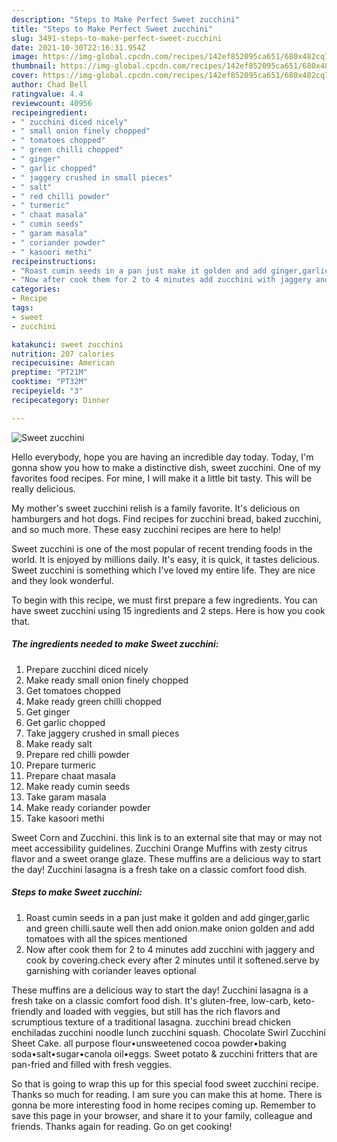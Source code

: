 ```yaml
---
description: "Steps to Make Perfect Sweet zucchini"
title: "Steps to Make Perfect Sweet zucchini"
slug: 3491-steps-to-make-perfect-sweet-zucchini
date: 2021-10-30T22:16:31.954Z
image: https://img-global.cpcdn.com/recipes/142ef852095ca651/680x482cq70/sweet-zucchini-recipe-main-photo.jpg
thumbnail: https://img-global.cpcdn.com/recipes/142ef852095ca651/680x482cq70/sweet-zucchini-recipe-main-photo.jpg
cover: https://img-global.cpcdn.com/recipes/142ef852095ca651/680x482cq70/sweet-zucchini-recipe-main-photo.jpg
author: Chad Bell
ratingvalue: 4.4
reviewcount: 40956
recipeingredient:
- " zucchini diced nicely"
- " small onion finely chopped"
- " tomatoes chopped"
- " green chilli chopped"
- " ginger"
- " garlic chopped"
- " jaggery crushed in small pieces"
- " salt"
- " red chilli powder"
- " turmeric"
- " chaat masala"
- " cumin seeds"
- " garam masala"
- " coriander powder"
- " kasoori methi"
recipeinstructions:
- "Roast cumin seeds in a pan just make it golden and add ginger,garlic and green chilli.saute well then add onion.make onion golden and add tomatoes with all the spices mentioned"
- "Now after cook them for 2 to 4 minutes add zucchini with jaggery and cook by covering.check every after 2 minutes until it softened.serve by garnishing with coriander leaves optional"
categories:
- Recipe
tags:
- sweet
- zucchini

katakunci: sweet zucchini 
nutrition: 207 calories
recipecuisine: American
preptime: "PT21M"
cooktime: "PT32M"
recipeyield: "3"
recipecategory: Dinner

---
```



![Sweet zucchini](https://img-global.cpcdn.com/recipes/142ef852095ca651/680x482cq70/sweet-zucchini-recipe-main-photo.jpg)

Hello everybody, hope you are having an incredible day today. Today, I'm gonna show you how to make a distinctive dish, sweet zucchini. One of my favorites food recipes. For mine, I will make it a little bit tasty. This will be really delicious.

My mother&#39;s sweet zucchini relish is a family favorite. It&#39;s delicious on hamburgers and hot dogs. Find recipes for zucchini bread, baked zucchini, and so much more. These easy zucchini recipes are here to help!

Sweet zucchini is one of the most popular of recent trending foods in the world. It is enjoyed by millions daily. It's easy, it is quick, it tastes delicious. Sweet zucchini is something which I've loved my entire life. They are nice and they look wonderful.


To begin with this recipe, we must first prepare a few ingredients. You can have sweet zucchini using 15 ingredients and 2 steps. Here is how you cook that.

<!--inarticleads1-->

##### The ingredients needed to make Sweet zucchini:

1. Prepare  zucchini diced nicely
1. Make ready  small onion finely chopped
1. Get  tomatoes chopped
1. Make ready  green chilli chopped
1. Get  ginger
1. Get  garlic chopped
1. Take  jaggery crushed in small pieces
1. Make ready  salt
1. Prepare  red chilli powder
1. Prepare  turmeric
1. Prepare  chaat masala
1. Make ready  cumin seeds
1. Take  garam masala
1. Make ready  coriander powder
1. Take  kasoori methi


Sweet Corn and Zucchini. this link is to an external site that may or may not meet accessibility guidelines. Zucchini Orange Muffins with zesty citrus flavor and a sweet orange glaze. These muffins are a delicious way to start the day! Zucchini lasagna is a fresh take on a classic comfort food dish. 

<!--inarticleads2-->

##### Steps to make Sweet zucchini:

1. Roast cumin seeds in a pan just make it golden and add ginger,garlic and green chilli.saute well then add onion.make onion golden and add tomatoes with all the spices mentioned
1. Now after cook them for 2 to 4 minutes add zucchini with jaggery and cook by covering.check every after 2 minutes until it softened.serve by garnishing with coriander leaves optional


These muffins are a delicious way to start the day! Zucchini lasagna is a fresh take on a classic comfort food dish. It&#39;s gluten-free, low-carb, keto-friendly and loaded with veggies, but still has the rich flavors and scrumptious texture of a traditional lasagna. zucchini bread chicken enchiladas zucchini noodle lunch zucchini squash. Chocolate Swirl Zucchini Sheet Cake. all purpose flour•unsweetened cocoa powder•baking soda•salt•sugar•canola oil•eggs. Sweet potato &amp; zucchini fritters that are pan-fried and filled with fresh veggies. 

So that is going to wrap this up for this special food sweet zucchini recipe. Thanks so much for reading. I am sure you can make this at home. There is gonna be more interesting food in home recipes coming up. Remember to save this page in your browser, and share it to your family, colleague and friends. Thanks again for reading. Go on get cooking!
